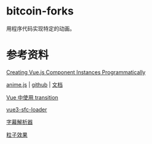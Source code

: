 # bitcoin-forks

用程序代码实现特定的动画。

# 参考资料

[Creating Vue.js Component Instances Programmatically](https://css-tricks.com/creating-vue-js-component-instances-programmatically/)

[anime.js](https://animejs.com/)
  | [github](https://github.com/juliangarnier/anime/)
  | [文档](https://animejs.com/documentation/)

[Vue 中使用 transition](https://segmentfault.com/a/1190000017159826)

[vue3-sfc-loader](https://github.com/FranckFreiburger/vue3-sfc-loader)

[字幕解析器](https://github.com/Rotten-LKZ/subtitle-parser)

[粒子效果](https://vue-particles.netlify.app/)
